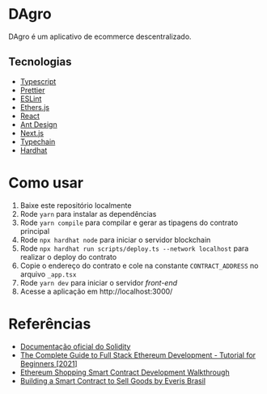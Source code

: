 # DAgro

DAgro é um aplicativo de ecommerce descentralizado.

## Tecnologias

- [Typescript](https://github.com/microsoft/TypeScript)
- [Prettier](https://github.com/prettier/prettier)
- [ESLint](https://github.com/eslint/eslint)
- [Ethers.js](https://github.com/ethers-io/ethers.js/)
- [React]()
- [Ant Design]()
- [Next.js](https://github.com/vercel/next.js)
- [Typechain](https://github.com/ethereum-ts/TypeChain)
- [Hardhat](https://hardhat.org/)

# Como usar

1. Baixe este repositório localmente
1. Rode `yarn` para instalar as dependências
1. Rode `yarn compile` para compilar e gerar as tipagens do contrato principal
1. Rode `npx hardhat node` para iniciar o servidor blockchain
1. Rode `npx hardhat run scripts/deploy.ts --network localhost` para realizar o deploy do contrato
1. Copie o endereço do contrato e cole na constante `CONTRACT_ADDRESS` no arquivo `_app.tsx`
1. Rode `yarn dev` para iniciar o servidor _front-end_
1. Acesse a aplicação em http://localhost:3000/

# Referências

- [Documentação oficial do Solidity](https://docs.soliditylang.org/en/v0.8.6/index.html)
- [The Complete Guide to Full Stack Ethereum Development - Tutorial for Beginners [2021]](https://www.youtube.com/watch?v=a0osIaAOFSE)
- [Ethereum Shopping Smart Contract Development Walkthrough](https://medium.datadriveninvestor.com/creating-shopping-smartcontract-f7f80add48c4)
- [Building a Smart Contract to Sell Goods by Everis Brasil](https://everisbrasil.medium.com/building-a-smart-contract-to-sell-goods-772107f521ac)

